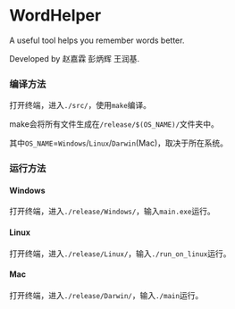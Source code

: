 # WordHelper

A useful tool helps you remember words better.

Developed by 赵嘉霖 彭炳辉 王润基.

### 编译方法

打开终端，进入`./src/`，使用`make`编译。

make会将所有文件生成在`/release/$(OS_NAME)/`文件夹中。

其中`OS_NAME`=`Windows`/`Linux`/`Darwin`(Mac)，取决于所在系统。

### 运行方法

#### Windows

打开终端，进入`./release/Windows/`，输入`main.exe`运行。

#### Linux

打开终端，进入`./release/Linux/`，输入`./run_on_linux`运行。

#### Mac

打开终端，进入`./release/Darwin/`，输入`./main`运行。

